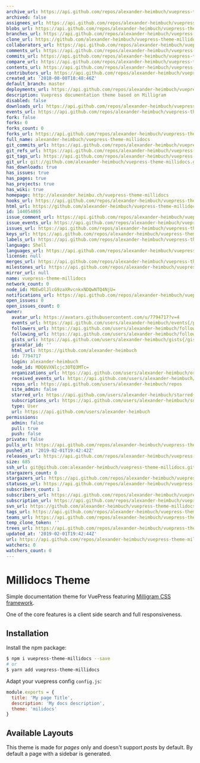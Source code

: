 ```yaml
---
archive_url: https://api.github.com/repos/alexander-heimbuch/vuepress-theme-millidocs/{archive_format}{/ref}
archived: false
assignees_url: https://api.github.com/repos/alexander-heimbuch/vuepress-theme-millidocs/assignees{/user}
blobs_url: https://api.github.com/repos/alexander-heimbuch/vuepress-theme-millidocs/git/blobs{/sha}
branches_url: https://api.github.com/repos/alexander-heimbuch/vuepress-theme-millidocs/branches{/branch}
clone_url: https://github.com/alexander-heimbuch/vuepress-theme-millidocs.git
collaborators_url: https://api.github.com/repos/alexander-heimbuch/vuepress-theme-millidocs/collaborators{/collaborator}
comments_url: https://api.github.com/repos/alexander-heimbuch/vuepress-theme-millidocs/comments{/number}
commits_url: https://api.github.com/repos/alexander-heimbuch/vuepress-theme-millidocs/commits{/sha}
compare_url: https://api.github.com/repos/alexander-heimbuch/vuepress-theme-millidocs/compare/{base}...{head}
contents_url: https://api.github.com/repos/alexander-heimbuch/vuepress-theme-millidocs/contents/{+path}
contributors_url: https://api.github.com/repos/alexander-heimbuch/vuepress-theme-millidocs/contributors
created_at: '2018-08-08T18:48:46Z'
default_branch: master
deployments_url: https://api.github.com/repos/alexander-heimbuch/vuepress-theme-millidocs/deployments
description: Vuepress documentation theme based on Milligram
disabled: false
downloads_url: https://api.github.com/repos/alexander-heimbuch/vuepress-theme-millidocs/downloads
events_url: https://api.github.com/repos/alexander-heimbuch/vuepress-theme-millidocs/events
fork: false
forks: 0
forks_count: 0
forks_url: https://api.github.com/repos/alexander-heimbuch/vuepress-theme-millidocs/forks
full_name: alexander-heimbuch/vuepress-theme-millidocs
git_commits_url: https://api.github.com/repos/alexander-heimbuch/vuepress-theme-millidocs/git/commits{/sha}
git_refs_url: https://api.github.com/repos/alexander-heimbuch/vuepress-theme-millidocs/git/refs{/sha}
git_tags_url: https://api.github.com/repos/alexander-heimbuch/vuepress-theme-millidocs/git/tags{/sha}
git_url: git://github.com/alexander-heimbuch/vuepress-theme-millidocs.git
has_downloads: true
has_issues: true
has_pages: true
has_projects: true
has_wiki: true
homepage: http://alexander.heimbu.ch/vuepress-theme-millidocs
hooks_url: https://api.github.com/repos/alexander-heimbuch/vuepress-theme-millidocs/hooks
html_url: https://github.com/alexander-heimbuch/vuepress-theme-millidocs
id: 144054865
issue_comment_url: https://api.github.com/repos/alexander-heimbuch/vuepress-theme-millidocs/issues/comments{/number}
issue_events_url: https://api.github.com/repos/alexander-heimbuch/vuepress-theme-millidocs/issues/events{/number}
issues_url: https://api.github.com/repos/alexander-heimbuch/vuepress-theme-millidocs/issues{/number}
keys_url: https://api.github.com/repos/alexander-heimbuch/vuepress-theme-millidocs/keys{/key_id}
labels_url: https://api.github.com/repos/alexander-heimbuch/vuepress-theme-millidocs/labels{/name}
language: Shell
languages_url: https://api.github.com/repos/alexander-heimbuch/vuepress-theme-millidocs/languages
license: null
merges_url: https://api.github.com/repos/alexander-heimbuch/vuepress-theme-millidocs/merges
milestones_url: https://api.github.com/repos/alexander-heimbuch/vuepress-theme-millidocs/milestones{/number}
mirror_url: null
name: vuepress-theme-millidocs
network_count: 0
node_id: MDEwOlJlcG9zaXRvcnkxNDQwNTQ4NjU=
notifications_url: https://api.github.com/repos/alexander-heimbuch/vuepress-theme-millidocs/notifications{?since,all,participating}
open_issues: 0
open_issues_count: 0
owner:
  avatar_url: https://avatars.githubusercontent.com/u/7794717?v=4
  events_url: https://api.github.com/users/alexander-heimbuch/events{/privacy}
  followers_url: https://api.github.com/users/alexander-heimbuch/followers
  following_url: https://api.github.com/users/alexander-heimbuch/following{/other_user}
  gists_url: https://api.github.com/users/alexander-heimbuch/gists{/gist_id}
  gravatar_id: ''
  html_url: https://github.com/alexander-heimbuch
  id: 7794717
  login: alexander-heimbuch
  node_id: MDQ6VXNlcjc3OTQ3MTc=
  organizations_url: https://api.github.com/users/alexander-heimbuch/orgs
  received_events_url: https://api.github.com/users/alexander-heimbuch/received_events
  repos_url: https://api.github.com/users/alexander-heimbuch/repos
  site_admin: false
  starred_url: https://api.github.com/users/alexander-heimbuch/starred{/owner}{/repo}
  subscriptions_url: https://api.github.com/users/alexander-heimbuch/subscriptions
  type: User
  url: https://api.github.com/users/alexander-heimbuch
permissions:
  admin: false
  pull: true
  push: false
private: false
pulls_url: https://api.github.com/repos/alexander-heimbuch/vuepress-theme-millidocs/pulls{/number}
pushed_at: '2019-02-01T19:42:42Z'
releases_url: https://api.github.com/repos/alexander-heimbuch/vuepress-theme-millidocs/releases{/id}
size: 685
ssh_url: git@github.com:alexander-heimbuch/vuepress-theme-millidocs.git
stargazers_count: 0
stargazers_url: https://api.github.com/repos/alexander-heimbuch/vuepress-theme-millidocs/stargazers
statuses_url: https://api.github.com/repos/alexander-heimbuch/vuepress-theme-millidocs/statuses/{sha}
subscribers_count: 1
subscribers_url: https://api.github.com/repos/alexander-heimbuch/vuepress-theme-millidocs/subscribers
subscription_url: https://api.github.com/repos/alexander-heimbuch/vuepress-theme-millidocs/subscription
svn_url: https://github.com/alexander-heimbuch/vuepress-theme-millidocs
tags_url: https://api.github.com/repos/alexander-heimbuch/vuepress-theme-millidocs/tags
teams_url: https://api.github.com/repos/alexander-heimbuch/vuepress-theme-millidocs/teams
temp_clone_token: ''
trees_url: https://api.github.com/repos/alexander-heimbuch/vuepress-theme-millidocs/git/trees{/sha}
updated_at: '2019-02-01T19:42:44Z'
url: https://api.github.com/repos/alexander-heimbuch/vuepress-theme-millidocs
watchers: 0
watchers_count: 0
---
```


# Millidocs Theme

Simple documentation theme for VuePress featuring [Milligram CSS framework](http://milligram.io/).

One of the core features is a client side search and full responsiveness.

## Installation

Install the npm package:

```bash
$ npm i vuepress-theme-millidocs --save
# or
$ yarn add vuepress-theme-millidocs
```

Adapt your vuepress config `config.js`:

```js
module.exports = {
  title: 'My page Title',
  description: 'My docs description',
  theme: 'milidocs'
}
```

## Available Layouts

This theme is made for _pages_ only and doesn't support _posts_ by default. By default a page with a sidebar is generated.
